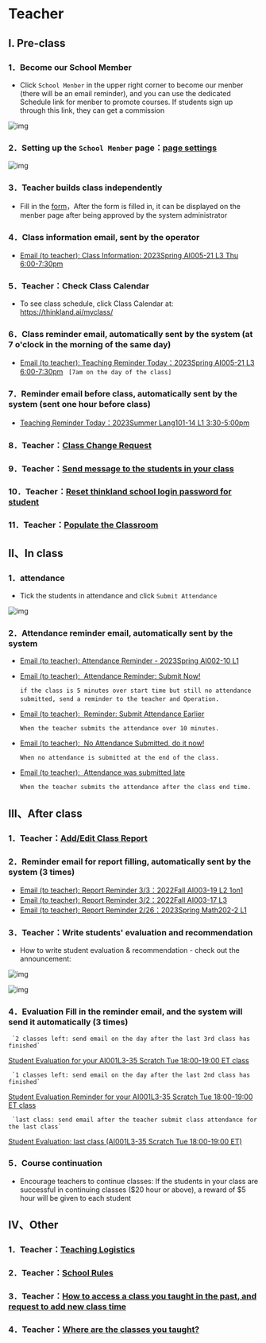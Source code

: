 # Teacher
## Ⅰ. Pre-class
### 1．Become our School Member
   - Click `School Menber` in the upper right corner to become our menber (there will be an email reminder), and you can use the dedicated Schedule link for menber to promote courses. If students sign up through this link, they can get a commission
     
   ![img](../assets/ls1.png)


### 2．Setting up the `School Menber` page：[page settings](https://aigolearning-my.sharepoint.com/:p:/g/personal/robin_teensteachkids_org/EeryKRYisv9PsKJlDyhu3gwBkSGtWPjCNcL8Z4LX0bloeg?e=e2rttB&nav=eyJzSWQiOjQ4NCwiY0lkIjowfQ)
     
   ![img](../assets/ls2.png)


### 3．Teacher builds class independently
   - Fill in the [form](https://docs.google.com/forms/d/e/1FAIpQLSfgzA1Mn0JrMduZ4uXlTx9om2umCz1EI5KbGpnjrx73LXEZQw/viewform)，After the form is filled in, it can be displayed on the menber page after being approved by the system administrator


### 4．Class information email, sent by the operator
   - [Email (to teacher): Class Information: 2023Spring AI005-21 L3 Thu 6:00-7:30pm](https://docs.google.com/document/d/1LAoZkOSSqfF5TpiF7QLNrMTx4tU0UNbAD3GhI35YJGU/edit#bookmark=id.19qvptn8icb8)


### 5．Teacher：Check Class Calendar
   - To see class schedule, click Class Calendar at: https://thinkland.ai/myclass/


### 6．Class reminder email, automatically sent by the system (at 7 o'clock in the morning of the same day)
   - [Email (to teacher): Teaching Reminder Today：2023Spring AI005-21 L3 6:00-7:30pm](https://docs.google.com/document/d/1LAoZkOSSqfF5TpiF7QLNrMTx4tU0UNbAD3GhI35YJGU/edit#bookmark=id.n274tcfvki6k)
    ` [7am on the day of the class]`


### 7．Reminder email before class, automatically sent by the system (sent one hour before class)
   - [Teaching Reminder Today：2023Summer Lang101-14 L1 3:30-5:00pm](https://docs.google.com/document/d/1LAoZkOSSqfF5TpiF7QLNrMTx4tU0UNbAD3GhI35YJGU/edit#bookmark=id.k5l5bj366b0d)


### 8．Teacher：[Class Change Request](https://docs.google.com/document/d/1LAoZkOSSqfF5TpiF7QLNrMTx4tU0UNbAD3GhI35YJGU/edit#bookmark=id.8am1zhm1m9ih)


### 9．Teacher：[Send message to the students in your class](https://docs.google.com/document/d/1LAoZkOSSqfF5TpiF7QLNrMTx4tU0UNbAD3GhI35YJGU/edit#bookmark=id.8am1zhm1m9ih)


### 10．Teacher：[Reset thinkland school login password for student](https://docs.google.com/document/d/1LAoZkOSSqfF5TpiF7QLNrMTx4tU0UNbAD3GhI35YJGU/edit#bookmark=id.ye1zr7rx9nz2)


### 11．Teacher：[Populate the Classroom](https://docs.google.com/document/d/1LAoZkOSSqfF5TpiF7QLNrMTx4tU0UNbAD3GhI35YJGU/edit#bookmark=id.xucdcan6auk9)



## Ⅱ、In class

### 1．attendance
   - Tick ​​the students in attendance and click `Submit Attendance`
     
   ![img](../assets/ls3.png)

### 2．Attendance reminder email, automatically sent by the system

   - [Email (to teacher): Attendance Reminder - 2023Spring AI002-10 L1](https://docs.google.com/document/d/1LAoZkOSSqfF5TpiF7QLNrMTx4tU0UNbAD3GhI35YJGU/edit#bookmark=id.90zja3v6kw1)

   - [Email (to teacher):  Attendance Reminder: Submit Now!](https://docs.google.com/document/d/1LAoZkOSSqfF5TpiF7QLNrMTx4tU0UNbAD3GhI35YJGU/edit#bookmark=id.kal0hzs5josw)

     `if the class is 5 minutes over start time but still no attendance submitted, send a reminder to the teacher and Operation.` 

   - [Email (to teacher):  Reminder: Submit Attendance Earlier](https://docs.google.com/document/d/1LAoZkOSSqfF5TpiF7QLNrMTx4tU0UNbAD3GhI35YJGU/edit#bookmark=id.kal0hzs5josw)

     `When the teacher submits the attendance over 10 minutes.`

   - [Email (to teacher):  No Attendance Submitted, do it now!](https://docs.google.com/document/d/1LAoZkOSSqfF5TpiF7QLNrMTx4tU0UNbAD3GhI35YJGU/edit#bookmark=id.ufx6ggq25uf)

     `When no attendance is submitted at the end of the class.`

   - [Email (to teacher):  Attendance was submitted late](https://docs.google.com/document/d/1LAoZkOSSqfF5TpiF7QLNrMTx4tU0UNbAD3GhI35YJGU/edit#bookmark=id.u3amuaegodqa)

     `When the teacher submits the attendance after the class end time.`

## Ⅲ、After class

### 1．Teacher：[Add/Edit Class Report](https://docs.google.com/document/d/1LAoZkOSSqfF5TpiF7QLNrMTx4tU0UNbAD3GhI35YJGU/edit#bookmark=id.g9fc6bl3lnw3)

### 2．Reminder email for report filling, automatically sent by the system (3 times)

   - [Email (to teacher): Report Reminder 3/3：2022Fall AI003-19 L2 1on1](https://docs.google.com/document/d/1LAoZkOSSqfF5TpiF7QLNrMTx4tU0UNbAD3GhI35YJGU/edit#bookmark=id.8mmbqbmrwh0)
   - [Email (to teacher): Report Reminder 3/2：2022Fall AI003-17 L3](https://docs.google.com/document/d/1LAoZkOSSqfF5TpiF7QLNrMTx4tU0UNbAD3GhI35YJGU/edit#bookmark=id.6lbdx2ysjsx1)
   - [Email (to teacher): Report Reminder 2/26：2023Spring Math202-2 L1](https://docs.google.com/document/d/1LAoZkOSSqfF5TpiF7QLNrMTx4tU0UNbAD3GhI35YJGU/edit#bookmark=id.fu4hkhc7bp5p)

### 3．Teacher：Write students' evaluation and recommendation
   - How to write student evaluation & recommendation - check out the announcement: 
     
   ![img](../assets/ls4.png)
     
   ![img](../assets/ls5.png)

### 4．Evaluation Fill in the reminder email, and the system will send it automatically (3 times)

     `2 classes left: send email on the day after the last 3rd class has finished`
[Student Evaluation for your AI001L3-35 Scratch Tue 18:00-19:00 ET class](https://docs.google.com/document/d/1LAoZkOSSqfF5TpiF7QLNrMTx4tU0UNbAD3GhI35YJGU/edit#bookmark=id.vmpa8hiekddr)


     `1 classes left: send email on the day after the last 2nd class has finished`
[Student Evaluation Reminder for your AI001L3-35 Scratch Tue 18:00-19:00 ET class](https://docs.google.com/document/d/1LAoZkOSSqfF5TpiF7QLNrMTx4tU0UNbAD3GhI35YJGU/edit#bookmark=id.736o994hlnj)


     `last class: send email after the teacher submit class attendance for the last class`
[Student Evaluation: last class (AI001L3-35 Scratch Tue 18:00-19:00 ET)](https://docs.google.com/document/d/1LAoZkOSSqfF5TpiF7QLNrMTx4tU0UNbAD3GhI35YJGU/edit#bookmark=id.vmpa8hiekddr)

### 5．Course continuation

   - Encourage teachers to continue classes: If the students in your class are successful in continuing classes ($20 hour or above), a reward of $5 hour will be given to each student

## Ⅳ、Other
### 1．Teacher：[Teaching Logistics](https://docs.google.com/document/d/1LAoZkOSSqfF5TpiF7QLNrMTx4tU0UNbAD3GhI35YJGU/edit#bookmark=id.736o994hlnj)

### 2．Teacher：[School Rules](https://school.thinkland.ai/teacherrules.pdf)

### 3．Teacher：[How to access a class you taught in the past, and request to add new class time](https://docs.google.com/document/d/1LAoZkOSSqfF5TpiF7QLNrMTx4tU0UNbAD3GhI35YJGU/edit#bookmark=id.jxsj3ffblefr)

### 4．Teacher：[Where are the classes you taught?](https://docs.google.com/document/d/1LAoZkOSSqfF5TpiF7QLNrMTx4tU0UNbAD3GhI35YJGU/edit#bookmark=id.xucdcan6auk9)
